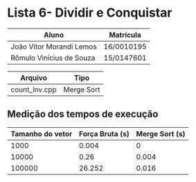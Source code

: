 # Lista 6- Dividir e Conquistar

Aluno | Matrícula
----- | ---------
João Vítor Morandi Lemos | 16/0010195
Rômulo Vinícius de Souza | 15/0147601

Arquivo | Tipo
----- | ---------
count_inv.cpp | Merge Sort

## Medição dos tempos de execução

Tamanho do vetor | Força Bruta (s) | Merge Sort (s)
---------------- | ------------------ | --------------
1000 | 0.004 | 0
10000 | 0.26 | 0.004
100000 | 26.252 | 0.016
